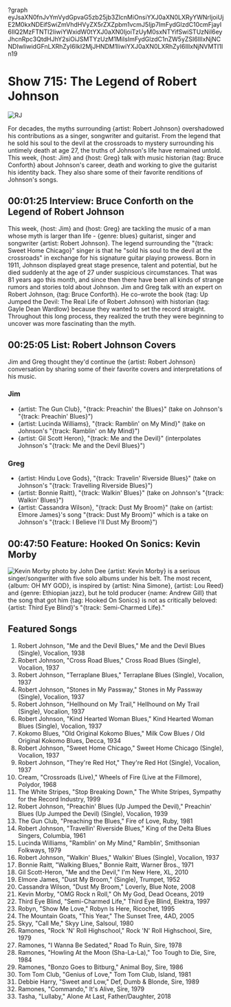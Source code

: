 ?graph eyJsaXN0fnJvYmVydGpvaG5zb25jb3ZlcnMiOnsiYXJ0aXN0LXRyYWNrIjoiUjE2M0kxNDEifSwiZmVhdHVyZX5rZXZpbm1vcmJ5Ijp7ImFydGlzdC10cmFjayI6IlQ2MzFTNTI2IiwiYWxidW0tYXJ0aXN0IjoiTzUyM0sxNTYifSwiSTUzNiI6eyJhcnRpc3QtdHJhY2siOiJSMTYzUzM1MiIsImFydGlzdC1nZW5yZSI6IlIxNjNCNDIwIiwidGFnLXRhZyI6IkI2MjJHNDM1IiwiYXJ0aXN0LXRhZyI6IlIxNjNVMTI1In19

# Show 715: The Legend of Robert Johnson

![RJ](https://sound-images.s3.amazonaws.com/images/2019/Robert_Johnson.jpg)

For decades, the myths surrounding {artist: Robert Johnson} overshadowed his contributions as a singer, songwriter and guitarist. From the legend that he sold his soul to the devil at the crossroads to mystery surrounding his untimely death at age 27, the truths of Johnson's life have remained untold. This week, {host: Jim} and {host: Greg} talk with music historian {tag: Bruce Conforth} about Johnson's career, death and working to give the guitarist his identity back. They also share some of their favorite renditions of Johnson's songs.


## 00:01:25 Interview: Bruce Conforth on the Legend of Robert Johnson

This week, {host: Jim} and {host: Greg} are tackling the music of a man whose myth is larger than life - {genre: blues} guitarist, singer and songwriter {artist: Robert Johnson}. The legend surrounding the "{track: Sweet Home Chicago}" singer is that he "sold his soul to the devil at the crossroads" in exchange for his signature guitar playing prowess. Born in 1911, Johnson displayed great stage presence, talent and potential, but he died suddenly at the age of 27 under suspicious circumstances. That was 81 years ago this month, and since then there have been all kinds of strange rumors and stories told about Johnson. Jim and Greg talk with an expert on Robert Johnson, {tag: Bruce Conforth}. He co-wrote the book {tag: Up Jumped the Devil: The Real Life of Robert Johnson} with historian {tag: Gayle Dean Wardlow} because they wanted to set the record straight. Throughout this long process, they realized the truth they were beginning to uncover was more fascinating than the myth.


##  00:25:05 List: Robert Johnson Covers
Jim and Greg thought they'd continue the {artist: Robert Johnson} conversation by sharing some of their favorite covers and interpretations of his music.

### Jim
- {artist: The Gun Club}, "{track: Preachin' the Blues}" (take on Johnson's "{track: Preachin' Blues}")
- {artist: Lucinda Williams}, "{track: Ramblin' on My Mind}" (take on Johnson's "{track: Ramblin' on My Mind}")
- {artist: Gil Scott Heron}, "{track: Me and the Devil}" (interpolates Johnson's "{track: Me and the Devil Blues}")

### Greg
- {artist: Hindu Love Gods}, "{track: Travelin' Riverside Blues}" (take on Johnson's "{track: Travelling Riverside Blues}")
- {artist: Bonnie Raitt}, "{track: Walkin' Blues}" (take on Johnson's "{track: Walkin' Blues}")
- {artist: Cassandra Wilson}, "{track: Dust My Broom}" (take on {artist: Elmore James}'s song "{track: Dust My Broom}" which is a take on Johnson's "{track: I Believe I'll Dust My Broom}")


##  00:47:50 Feature: Hooked On Sonics: Kevin Morby
![Kevin Morby photo by John Dee](https://sound-images.s3.amazonaws.com/images/2019/Kevin_Morby.jpg)
{artist: Kevin Morby} is a serious singer/songwriter with five solo albums under his belt. The most recent, {album: OH MY GOD}, is inspired by {artist: Nina Simone}, {artist: Lou Reed} and {genre: Ethiopian jazz}, but he told producer {name: Andrew Gill} that the song that got him {tag: Hooked On Sonics} is not as critically beloved: {artist: Third Eye Blind}'s "{track: Semi-Charmed Life}."

## Featured Songs

1. Robert Johnson, "Me and the Devil Blues," Me and the Devil Blues (Single), Vocalion, 1938
1. Robert Johnson, "Cross Road Blues," Cross Road Blues (Single), Vocalion, 1937
1. Robert Johnson, "Terraplane Blues," Terraplane Blues (Single), Vocalion, 1937
1. Robert Johnson, "Stones in My Passway," Stones in My Passway (Single), Vocalion, 1937
1. Robert Johnson, "Hellhound on My Trail," Hellhound on My Trail (Single), Vocalion, 1937
1. Robert Johnson, "Kind Hearted Woman Blues," Kind Hearted Woman Blues (Single), Vocalion, 1937
1. Kokomo Blues, "Old Original Kokomo Blues," Milk Cow Blues / Old Original Kokomo Blues, Decca, 1934
1. Robert Johnson, "Sweet Home Chicago," Sweet Home Chicago (Single), Vocalion, 1937
1. Robert Johnson, "They're Red Hot," They're Red Hot (Single), Vocalion, 1937
1. Cream, "Crossroads (Live)," Wheels of Fire (Live at the Fillmore), Polydor, 1968
1. The White Stripes, "Stop Breaking Down," The White Stripes, Sympathy for the Record Industry, 1999
1. Robert Johnson, "Preachin' Blues (Up Jumped the Devil)," Preachin' Blues (Up Jumped the Devil) (Single), Vocalion, 1939
1. The Gun Club, "Preaching the Blues," Fire of Love, Ruby, 1981
1. Robert Johnson, "Travellin' Riverside Blues," King of the Delta Blues Singers, Columbia, 1961
1. Lucinda Williams, "Ramblin' on My Mind," Ramblin', Smithsonian Folkways, 1979
1. Robert Johnson, "Walkin' Blues," Walkin' Blues (Single), Vocalion, 1937
1. Bonnie Raitt, "Walking Blues," Bonnie Raitt, Warner Bros., 1971
1. Gil Scott-Heron, "Me and the Devil," I'm New Here, XL, 2010
1. Elmore James, "Dust My Broom," (Single), Trumpet, 1952
1. Cassandra Wilson, "Dust My Broom," Loverly, Blue Note, 2008
1. Kevin Morby, "OMG Rock n Roll," Oh My God, Dead Oceans, 2019
1. Third Eye Blind, "Semi-Charmed Life," Third Eye Blind, Elektra, 1997
1. Robyn, "Show Me Love," Robyn Is Here, Ricochet, 1995
1. The Mountain Goats, "This Year," The Sunset Tree, 4AD, 2005
1. Skyy, "Call Me," Skyy Line, Salsoul, 1980
1. Ramones, "Rock 'N' Roll Highschool," Rock 'N' Roll Highschool, Sire, 1979
1. Ramones, "I Wanna Be Sedated," Road To Ruin, Sire, 1978
1. Ramones, "Howling At the Moon (Sha-La-La)," Too Tough to Die, Sire, 1984
1. Ramones, "Bonzo Goes to Bitburg," Animal Boy, Sire, 1986
1. Tom Tom Club, "Genius of Love," Tom Tom Club, Island, 1981
1. Debbie Harry, "Sweet and Low," Def, Dumb & Blonde, Sire, 1989
1. Ramones, "Commando," It's Alive, Sire, 1979
1. Tasha, "Lullaby," Alone At Last, Father/Daughter, 2018